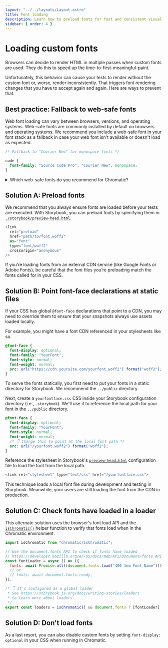 ```yaml
---
layout: "../../layouts/Layout.astro"
title: Font loading
description: Learn how to preload fonts for fast and consistent visual testing.
sidebar: { order: 4 }
---
```


# Loading custom fonts

Browsers can decide to render HTML in multiple passes when custom fonts are used. They do this to speed up the time-to-first-meaningful-paint.

Unfortunately, this behavior can cause your tests to render without the custom font or, worse, render inconsistently. That triggers font rendering changes that you have to accept again and again. Here are ways to prevent that.

## Best practice: Fallback to web-safe fonts

Web font loading can vary between browsers, versions, and operating systems. Web-safe fonts are commonly installed by default on browsers and operating systems. We recommend you include a web-safe font in your font stack as a fallback in case your web font isn't available or doesn't load as expected.

```css title="src/index.css"
/* Fallback to "Courier New" for monospace fonts */

code {
  font-family: "Source Code Pro", "Courier New", monospace;
}
```

</details>

<details>
<summary>Which web-safe fonts do you recommend for Chromatic?</summary>

- Sans-serif: Arial, Verdana, Trebuchet MS
- Serif: Georgia, Times New Roman
- Monospace: Courier New, Courier

</details>

## Solution A: Preload fonts

We recommend that you always ensure fonts are loaded before your tests are executed. With Storybook, you can preload fonts by specifying them in [`./storybook/preview-head.html`](https://storybook.js.org/docs/configure/story-rendering#adding-to-head).

```js title="./storybook/preview-head.html"
<link
  rel="preload"
  href="path/to/font.woff2"
  as="font"
  type="font/woff2"
  crossorigin="anonymous"
/>
```

<div class="aside">
If you’re loading fonts from an external CDN service (like Google Fonts or Adobe Fonts), be careful that the font files you’re preloading match the fonts called for in your CSS.
</div>

## Solution B: Point font-face declarations at static files

If your CSS has global `@font-face` declarations that point to a CDN, you may need to override them to ensure that your snapshots always use assets loaded locally.

For example, you might have a font CDN referenced in your stylesheets like so.

```css title="src/index.css"
@font-face {
  font-display: optional;
  font-family: "YourFont";
  font-style: normal;
  font-weight: normal;
  src: url("https://cdn.yoursite.com/yourfont.woff2") format("woff2");
}
```

To serve the fonts statically, you first need to put your fonts in a static directory for Storybook. We recommend the `../public` directory.

Next, create a `yourfontface.css` CSS inside your Storybook configuration directory (i.e., `.storybook`). We'll use it to reference the local path for your font in the `../public` directory.

```css title="./storybook/yourfontface.css"
@font-face {
  font-display: optional;
  font-family: "YourFont";
  font-style: normal;
  font-weight: normal;
  /* 👇 Change this to point at the local font path */
  src: url("/yourfont.woff2") format("woff2");
}
```

Reference the stylesheet in Storybook's [`preview-head.html`](https://storybook.js.org/docs/configure/story-rendering#adding-to-head) configuration file to load the font from the local path.

```js title="./storybook/preview-head.html"
<link rel="stylesheet" type="text/css" href="/yourfontface.css">
```

This technique loads a local font file during development and testing in Storybook. Meanwhile, your users are still loading the font from the CDN in production.

## Solution C: Check fonts have loaded in a loader

This alternate solution uses the browser's font load API and the [`isChromatic()`](/docs/ischromatic) helper function to verify that fonts load when in the Chromatic environment.

```js title="./storybook/preview.js|ts"
import isChromatic from "chromatic/isChromatic";

// Use the document.fonts API to check if fonts have loaded
// https://developer.mozilla.org/en-US/docs/Web/API/Document/fonts API to
const fontLoader = async () => ({
  fonts: await Promise.all([document.fonts.load("400 1em Font Name")]),
  // or
  // fonts: await document.fonts.ready,
});

/* 👇 It's configured as a global loader
 * See https://storybook.js.org/docs/writing-stories/loaders
 * to learn more about loaders
 */
export const loaders = isChromatic() && document.fonts ? [fontLoader] : [];
```

## Solution D: Don't load fonts

As a last resort, you can also disable custom fonts by setting `font-display: optional` in your CSS when running in Chromatic.
